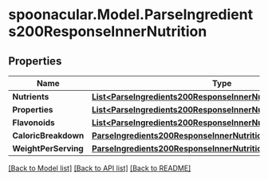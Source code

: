 # spoonacular.Model.ParseIngredients200ResponseInnerNutrition

## Properties

Name | Type | Description | Notes
------------ | ------------- | ------------- | -------------
**Nutrients** | [**List&lt;ParseIngredients200ResponseInnerNutritionNutrientsInner&gt;**](ParseIngredients200ResponseInnerNutritionNutrientsInner.md) |  | 
**Properties** | [**List&lt;ParseIngredients200ResponseInnerNutritionPropertiesInner&gt;**](ParseIngredients200ResponseInnerNutritionPropertiesInner.md) |  | 
**Flavonoids** | [**List&lt;ParseIngredients200ResponseInnerNutritionPropertiesInner&gt;**](ParseIngredients200ResponseInnerNutritionPropertiesInner.md) |  | 
**CaloricBreakdown** | [**ParseIngredients200ResponseInnerNutritionCaloricBreakdown**](ParseIngredients200ResponseInnerNutritionCaloricBreakdown.md) |  | 
**WeightPerServing** | [**ParseIngredients200ResponseInnerNutritionWeightPerServing**](ParseIngredients200ResponseInnerNutritionWeightPerServing.md) |  | 

[[Back to Model list]](../README.md#documentation-for-models) [[Back to API list]](../README.md#documentation-for-api-endpoints) [[Back to README]](../README.md)

